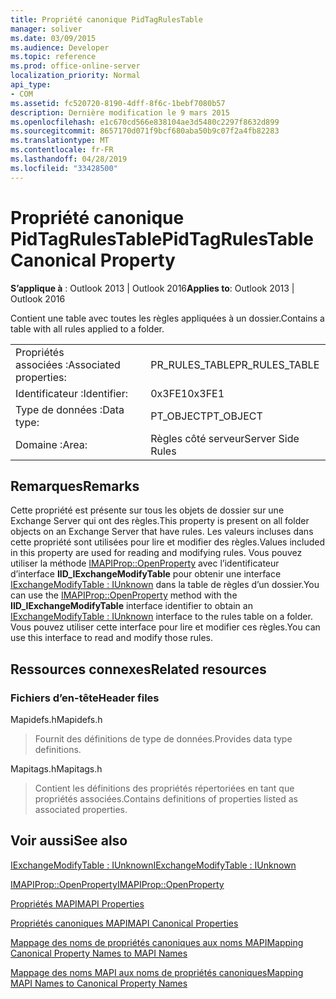 ```yaml
---
title: Propriété canonique PidTagRulesTable
manager: soliver
ms.date: 03/09/2015
ms.audience: Developer
ms.topic: reference
ms.prod: office-online-server
localization_priority: Normal
api_type:
- COM
ms.assetid: fc520720-8190-4dff-8f6c-1bebf7080b57
description: Dernière modification le 9 mars 2015
ms.openlocfilehash: e1c670cd566e838104ae3d5480c2297f8632d899
ms.sourcegitcommit: 8657170d071f9bcf680aba50b9c07f2a4fb82283
ms.translationtype: MT
ms.contentlocale: fr-FR
ms.lasthandoff: 04/28/2019
ms.locfileid: "33428500"
---
```

# <a name="pidtagrulestable-canonical-property"></a><span data-ttu-id="f9908-103">Propriété canonique PidTagRulesTable</span><span class="sxs-lookup"><span data-stu-id="f9908-103">PidTagRulesTable Canonical Property</span></span>

  
  
<span data-ttu-id="f9908-104">**S’applique à** : Outlook 2013 | Outlook 2016</span><span class="sxs-lookup"><span data-stu-id="f9908-104">**Applies to**: Outlook 2013 | Outlook 2016</span></span> 
  
<span data-ttu-id="f9908-105">Contient une table avec toutes les règles appliquées à un dossier.</span><span class="sxs-lookup"><span data-stu-id="f9908-105">Contains a table with all rules applied to a folder.</span></span>
  
|||
|:-----|:-----|
|<span data-ttu-id="f9908-106">Propriétés associées :</span><span class="sxs-lookup"><span data-stu-id="f9908-106">Associated properties:</span></span>  <br/> |<span data-ttu-id="f9908-107">PR_RULES_TABLE</span><span class="sxs-lookup"><span data-stu-id="f9908-107">PR_RULES_TABLE</span></span>  <br/> |
|<span data-ttu-id="f9908-108">Identificateur :</span><span class="sxs-lookup"><span data-stu-id="f9908-108">Identifier:</span></span>  <br/> |<span data-ttu-id="f9908-109">0x3FE1</span><span class="sxs-lookup"><span data-stu-id="f9908-109">0x3FE1</span></span>  <br/> |
|<span data-ttu-id="f9908-110">Type de données :</span><span class="sxs-lookup"><span data-stu-id="f9908-110">Data type:</span></span>  <br/> |<span data-ttu-id="f9908-111">PT_OBJECT</span><span class="sxs-lookup"><span data-stu-id="f9908-111">PT_OBJECT</span></span>  <br/> |
|<span data-ttu-id="f9908-112">Domaine :</span><span class="sxs-lookup"><span data-stu-id="f9908-112">Area:</span></span>  <br/> |<span data-ttu-id="f9908-113">Règles côté serveur</span><span class="sxs-lookup"><span data-stu-id="f9908-113">Server Side Rules</span></span>  <br/> |
   
## <a name="remarks"></a><span data-ttu-id="f9908-114">Remarques</span><span class="sxs-lookup"><span data-stu-id="f9908-114">Remarks</span></span>

<span data-ttu-id="f9908-115">Cette propriété est présente sur tous les objets de dossier sur une Exchange Server qui ont des règles.</span><span class="sxs-lookup"><span data-stu-id="f9908-115">This property is present on all folder objects on an Exchange Server that have rules.</span></span> <span data-ttu-id="f9908-116">Les valeurs incluses dans cette propriété sont utilisées pour lire et modifier des règles.</span><span class="sxs-lookup"><span data-stu-id="f9908-116">Values included in this property are used for reading and modifying rules.</span></span> <span data-ttu-id="f9908-117">Vous pouvez utiliser la méthode [IMAPIProp::OpenProperty](imapiprop-openproperty.md) avec l’identificateur d’interface **IID_IExchangeModifyTable** pour obtenir une interface [IExchangeModifyTable : IUnknown](iexchangemodifytableiunknown.md) dans la table de règles d’un dossier.</span><span class="sxs-lookup"><span data-stu-id="f9908-117">You can use the [IMAPIProp::OpenProperty](imapiprop-openproperty.md) method with the **IID_IExchangeModifyTable** interface identifier to obtain an [IExchangeModifyTable : IUnknown](iexchangemodifytableiunknown.md) interface to the rules table on a folder.</span></span> <span data-ttu-id="f9908-118">Vous pouvez utiliser cette interface pour lire et modifier ces règles.</span><span class="sxs-lookup"><span data-stu-id="f9908-118">You can use this interface to read and modify those rules.</span></span> 
  
## <a name="related-resources"></a><span data-ttu-id="f9908-119">Ressources connexes</span><span class="sxs-lookup"><span data-stu-id="f9908-119">Related resources</span></span>

### <a name="header-files"></a><span data-ttu-id="f9908-120">Fichiers d’en-tête</span><span class="sxs-lookup"><span data-stu-id="f9908-120">Header files</span></span>

<span data-ttu-id="f9908-121">Mapidefs.h</span><span class="sxs-lookup"><span data-stu-id="f9908-121">Mapidefs.h</span></span>
  
> <span data-ttu-id="f9908-122">Fournit des définitions de type de données.</span><span class="sxs-lookup"><span data-stu-id="f9908-122">Provides data type definitions.</span></span>
    
<span data-ttu-id="f9908-123">Mapitags.h</span><span class="sxs-lookup"><span data-stu-id="f9908-123">Mapitags.h</span></span>
  
> <span data-ttu-id="f9908-124">Contient les définitions des propriétés répertoriées en tant que propriétés associées.</span><span class="sxs-lookup"><span data-stu-id="f9908-124">Contains definitions of properties listed as associated properties.</span></span> 
    
## <a name="see-also"></a><span data-ttu-id="f9908-125">Voir aussi</span><span class="sxs-lookup"><span data-stu-id="f9908-125">See also</span></span>



[<span data-ttu-id="f9908-126">IExchangeModifyTable : IUnknown</span><span class="sxs-lookup"><span data-stu-id="f9908-126">IExchangeModifyTable : IUnknown</span></span>](iexchangemodifytableiunknown.md)
  
[<span data-ttu-id="f9908-127">IMAPIProp::OpenProperty</span><span class="sxs-lookup"><span data-stu-id="f9908-127">IMAPIProp::OpenProperty</span></span>](imapiprop-openproperty.md)


[<span data-ttu-id="f9908-128">Propriétés MAPI</span><span class="sxs-lookup"><span data-stu-id="f9908-128">MAPI Properties</span></span>](mapi-properties.md)
  
[<span data-ttu-id="f9908-129">Propriétés canoniques MAPI</span><span class="sxs-lookup"><span data-stu-id="f9908-129">MAPI Canonical Properties</span></span>](mapi-canonical-properties.md)
  
[<span data-ttu-id="f9908-130">Mappage des noms de propriétés canoniques aux noms MAPI</span><span class="sxs-lookup"><span data-stu-id="f9908-130">Mapping Canonical Property Names to MAPI Names</span></span>](mapping-canonical-property-names-to-mapi-names.md)
  
[<span data-ttu-id="f9908-131">Mappage des noms MAPI aux noms de propriétés canoniques</span><span class="sxs-lookup"><span data-stu-id="f9908-131">Mapping MAPI Names to Canonical Property Names</span></span>](mapping-mapi-names-to-canonical-property-names.md)

